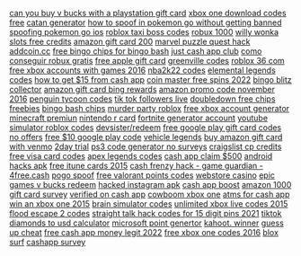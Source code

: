 <a href="https://lookerstudio.google.com/reporting/0a4df31f-8ab2-4d50-bf76-804a5977b75b/page/DjD">can you buy v bucks with a playstation gift card</a>
<a href="https://lookerstudio.google.com/reporting/180f7e2b-0db1-44c2-93aa-d8e1fa95f46f/page/DjD">xbox one download codes free</a>
<a href="https://lookerstudio.google.com/s/j9MnkZn7L70">catan generator</a>
<a href="https://lookerstudio.google.com/reporting/2bb44f42-3098-4f6b-8eb1-02103018eb60/page/DjD">how to spoof in pokemon go without getting banned</a>
<a href="https://lookerstudio.google.com/reporting/5023120b-f1f6-4659-907e-90522863ef98/page/DjD">spoofing pokemon go ios</a>
<a href="https://lookerstudio.google.com/reporting/111c77c9-7555-47e0-b03a-cf68a06c2a62?s=n-1WF2JuZXY">roblox taxi boss codes</a>
<a href="https://lookerstudio.google.com/reporting/6390382d-b818-409b-a152-6dac1b8b08e1/page/DjD">robux 1000</a>
<a href="https://lookerstudio.google.com/reporting/43058683-c4ea-4be0-b159-85660a5eea6c/page/DjD">willy wonka slots free credits</a>
<a href="https://lookerstudio.google.com/reporting/4e0a6894-2d99-4015-95c3-84309aafaf86/page/DjD">amazon gift card 200</a>
<a href="https://lookerstudio.google.com/s/j5uhJlgQqWc">marvel puzzle quest hack</a>
<a href="https://lookerstudio.google.com/reporting/bee691cf-f25b-4f5a-b012-56c80326b6e9/page/OD2AD">addcoin.cc</a>
<a href="https://lookerstudio.google.com/reporting/7a016720-dedf-416d-92ca-a64712e108ed/page/DjD">free bingo chips for bingo bash</a>
<a href="https://lookerstudio.google.com/reporting/1a918e00-003d-4fcc-a39f-dea70d2ab26d/page/DjD">just cash app club</a>
<a href="https://lookerstudio.google.com/reporting/e544e1b7-0674-43d7-8e4a-1bb3e37fe676/page/DjD">como conseguir robux gratis</a>
<a href="https://lookerstudio.google.com/s/je3uqCB3mr0">free apple gift card</a>
<a href="https://lookerstudio.google.com/reporting/92ab7602-4e35-45a2-ac16-55618e46dc38/page/DjD">greenville codes</a>
<a href="https://lookerstudio.google.com/reporting/14769fd4-18b9-49ba-9a3b-8948993e9730/page/DjD">roblox 36 com</a>
<a href="https://lookerstudio.google.com/reporting/be69abae-8cb5-459b-89ab-a68320f088d9/page/DjD">free xbox accounts with games 2016</a>
<a href="https://lookerstudio.google.com/reporting/615aac86-becb-4a44-bb7e-41cb48685de9/page/jBT9C">nba2k22 codes</a>
<a href="https://lookerstudio.google.com/reporting/f9ff1128-0ba6-4b14-a7e2-ce05091e488a/page/DjD">elemental legends codes</a>
<a href="https://lookerstudio.google.com/reporting/47066364-dc2d-4f56-8a47-8ddc9e400ee7/page/1M">how to get $15 from cash app</a>
<a href="https://lookerstudio.google.com/u/0/reporting/a8993a46-7e2c-441e-a3e6-ebf173bee3be/page/DjD">coin master free spins 2022</a>
<a href="https://lookerstudio.google.com/u/0/reporting/5ae14354-7e8c-47ed-a02b-09e0079b4340/page/DjD">bingo blitz collector</a>
<a href="https://lookerstudio.google.com/reporting/4701df75-9a5d-46a8-85ff-d70464a397df/page/DjD">amazon gift card bing rewards</a>
<a href="https://lookerstudio.google.com/reporting/3e60a6d5-ff82-4b8b-a200-4b6167a0420f/page/DjD">amazon promo code november 2016</a>
<a href="https://lookerstudio.google.com/reporting/366a8503-31c6-4a1e-ba4c-6a7f174899d2?s=uW7oxKc7ohM">penguin tycoon codes</a>
<a href="https://lookerstudio.google.com/reporting/580a494a-13b6-4c56-954e-49bc72f50406/page/OD2AD">tik tok followers live</a>
<a href="https://lookerstudio.google.com/reporting/49f581c9-eef6-4c23-ba1f-4224b1898aed/page/DjD">doubledown free chips freebies</a>
<a href="https://lookerstudio.google.com/reporting/4e9dfad4-3088-41be-8ffe-19a699f84b4f/page/DjD">bingo bash chips</a>
<a href="https://lookerstudio.google.com/reporting/03fd3ad5-ef25-4394-8328-0e5da23e03f6/page/DjD">murder party roblox</a>
<a href="https://lookerstudio.google.com/reporting/3626747d-8ebe-4542-8e42-aa833b5b590d/page/DjD">free xbox account generator</a>
<a href="https://lookerstudio.google.com/reporting/f68488dd-616e-4aca-9411-7bb01cf14e18/page/DjD">minecraft premiun</a>
<a href="https://lookerstudio.google.com/reporting/919094ee-6c37-49c8-996e-adde00800b16/page/DjD">nintendo r card</a>
<a href="https://lookerstudio.google.com/reporting/729cb025-4c01-468c-acbc-074097513a07/page/DjD">fortnite generator account</a>
<a href="https://lookerstudio.google.com/reporting/8b1b388c-008e-4cf4-879c-879794381b6f/page/DjD">youtube simulator roblox codes</a>
<a href="https://lookerstudio.google.com/reporting/149dcaaa-9298-4582-98f1-878b3d5462cd/page/7YR9C">devsister/redeem</a>
<a href="https://lookerstudio.google.com/reporting/3afbad0b-3910-49ae-9c85-a1b24e2972d5/page/DjD">free google play gift card codes no offers</a>
<a href="https://lookerstudio.google.com/reporting/dcfe25c8-5a75-4caf-a092-8fe9fbbeed61/page/DjD">free $10 google play code</a>
<a href="https://lookerstudio.google.com/reporting/63552bff-7b3b-4115-8b90-4761d5525a3e/page/DjD">vehicle legends</a>
<a href="https://lookerstudio.google.com/reporting/3b91c61e-1e46-4245-86f1-3462b386fb4f/page/DjD">buy amazon gift card with venmo</a>
<a href="https://lookerstudio.google.com/reporting/01b980cd-e522-4c03-8a03-903981f33c12/page/DjD">2day trial</a>
<a href="https://lookerstudio.google.com/reporting/5a275bac-e2b7-4a1d-ba20-23ccc682357b/page/DjD">ps3 code generator no surveys</a>
<a href="https://lookerstudio.google.com/reporting/19bc886f-9df2-4b5a-8155-44b0d2ab523d/page/DjD">craigslist cp credits</a>
<a href="https://lookerstudio.google.com/reporting/dfe0defd-d785-4fff-8bbb-1616883387b4/page/DjD">free visa card codes</a>
<a href="https://lookerstudio.google.com/reporting/7b0c066d-ebaf-4d8c-aab2-68199ae32bc8/page/DjD">apex legends codes</a>
<a href="https://lookerstudio.google.com/reporting/48bc0d19-2b8b-4925-af7f-58b26c929d54/page/DjD">cash app claim $500</a>
<a href="https://lookerstudio.google.com/reporting/6ac61bab-739a-490a-9e1d-9e8d5a4083a9/page/Cld7C">android hacks apk</a>
<a href="https://lookerstudio.google.com/reporting/0997899b-e116-4e5c-b055-4b1537f8c25a/page/DjD">free itune cards 2015</a>
<a href="https://lookerstudio.google.com/s/lyAQFhRPwMU">cash frenzy hack - game guardian - 4free.cash</a>
<a href="https://lookerstudio.google.com/reporting/09963993-02e9-432f-a2db-757e74025522?s=sFzzmd6YRKk">pogo spoof</a>
<a href="https://lookerstudio.google.com/reporting/5f6b51e8-5963-4a0a-a939-2d490f0bea6c/page/DjD">free valorant points codes</a>
<a href="https://lookerstudio.google.com/reporting/7c7fd069-680c-4cb7-beb1-22aa2d417c09/page/lTgDD">webstore casino</a>
<a href="https://lookerstudio.google.com/u/0/reporting/702a4eb3-9a4c-4ab6-8189-c1d66c1b8fd2/page/DjD">epic games v bucks redeem</a>
<a href="https://lookerstudio.google.com/reporting/22dad068-c8e1-42bd-b5a1-4bcac24dfa57/page/DjD">hacked instagram apk</a>
<a href="https://lookerstudio.google.com/reporting/ceb94b5f-8463-404e-bd58-8448c6e39a73/page/DjD">cash app boost</a>
<a href="https://lookerstudio.google.com/reporting/534dc5b3-b9f5-47f1-be5d-c6cefae7de80/page/DjD">amazon 1000 gift card survey</a>
<a href="https://lookerstudio.google.com/reporting/6fd9987f-ae6a-4871-88a2-9b00322745f3/page/DjD">verified on cash app</a>
<a href="https://lookerstudio.google.com/reporting/2d195696-689d-46c9-befb-fd26baa68881/page/DjD">cowboom xbox one</a>
<a href="https://lookerstudio.google.com/reporting/b59f7a6a-7ac7-4e5d-9e10-14a78e47fe6b/page/T51AD">atms for cash app</a>
<a href="https://lookerstudio.google.com/reporting/37fdf860-54f1-4cc7-a74c-8b87868e1260/page/DjD">win an xbox one 2015</a>
<a href="https://lookerstudio.google.com/reporting/21da81c5-20ce-4797-818e-44cd0d797b7f/page/DjD">brain simulator codes</a>
<a href="https://lookerstudio.google.com/reporting/18fbd9c4-886a-4e06-be85-9e1f255db3d6/page/DjD">unlimited xbox live codes 2015</a>
<a href="https://lookerstudio.google.com/reporting/4ac465f7-4aa7-443c-9950-dc59093cbdf4/page/DjD">flood escape 2 codes</a>
<a href="https://lookerstudio.google.com/reporting/9b325d5c-3ba8-4b08-86fb-926750c58b79/page/DjD">straight talk hack codes for 15 digit pins 2021</a>
<a href="https://lookerstudio.google.com/reporting/29454509-da0d-41bd-961a-baa9d3e76794/page/OD2AD">tiktok diamonds to usd calculator</a>
<a href="https://lookerstudio.google.com/reporting/eafd279e-234f-4b74-b162-86f3e94f067d/page/DjD">microsoft point genertor</a>
<a href="https://lookerstudio.google.com/u/0/reporting/8ff21570-af3e-413e-b374-68ac65176de1/page/HEgDD">kahoot. winner</a>
<a href="https://lookerstudio.google.com/s/sij1il73yVY">guess up cheat</a>
<a href="https://lookerstudio.google.com/reporting/ed57aa19-469c-437e-926d-064267608dcb/page/T51AD">free cash app money legit 2022</a>
<a href="https://lookerstudio.google.com/reporting/836d0380-2cb9-4692-a102-4a8c59e961bf/page/DjD">free xbox one codes 2016</a>
<a href="https://lookerstudio.google.com/reporting/8fca723b-89ae-403b-bbbb-63a9741cfef3/page/DjD">blox surf</a>
<a href="https://lookerstudio.google.com/reporting/8b134f83-8b5d-4cfb-9951-d1e544719632/page/EWT9C">cashapp survey</a>
